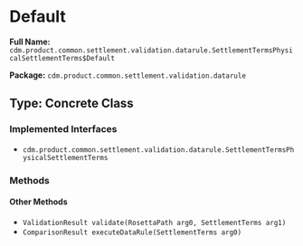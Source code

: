 # Default

**Full Name:** `cdm.product.common.settlement.validation.datarule.SettlementTermsPhysicalSettlementTerms$Default`

**Package:** `cdm.product.common.settlement.validation.datarule`

## Type: Concrete Class

### Implemented Interfaces

- `cdm.product.common.settlement.validation.datarule.SettlementTermsPhysicalSettlementTerms`

### Methods

#### Other Methods

- `ValidationResult validate(RosettaPath arg0, SettlementTerms arg1)`
- `ComparisonResult executeDataRule(SettlementTerms arg0)`

